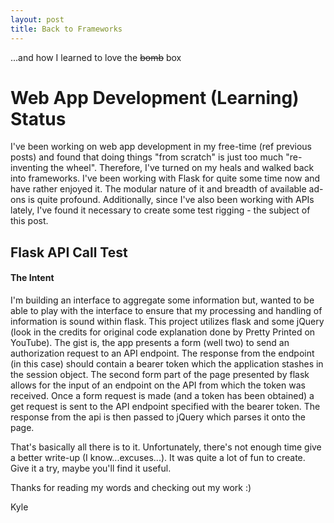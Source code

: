 ```yaml
---
layout: post
title: Back to Frameworks
---
```


...and how I learned to love the ~~bomb~~ box

# Web App Development (Learning) Status

I've been working on web app development in my free-time (ref previous posts) and found that doing things "from scratch" is just too much "re-inventing the wheel".  Therefore, I've turned on my heals and walked back into frameworks.  I've been working with Flask for quite some time now and have rather enjoyed it.  The modular nature of it and breadth of available ad-ons is quite profound.  Additionally, since I've also been working with APIs lately, I've found it necessary to create some test rigging - the subject of this post.

## Flask API Call Test
#### The Intent

I'm building an interface to aggregate some information but, wanted to be able to play with the interface to ensure that my processing and handling of information is sound within flask.  This project utilizes flask and some jQuery (look in the credits for original code explanation done by Pretty Printed on YouTube).  The gist is, the app presents a form (well two) to send an authorization request to an API endpoint.  The response from the endpoint (in this case) should contain a bearer token which the application stashes in the session object.  The second form part of the page presented by flask allows for the input of an endpoint on the API from which the token was received.  Once a form request is made (and a token has been obtained) a get request is sent to the API endpoint specified with the bearer token.  The response from the api is then passed to jQuery which parses it onto the page.

That's basically all there is to it.  Unfortunately, there's not enough time give a better write-up (I know...excuses...).  It was quite a lot of fun to create.  Give it a try, maybe you'll find it useful.

Thanks for reading my words and checking out my work :)

Kyle
